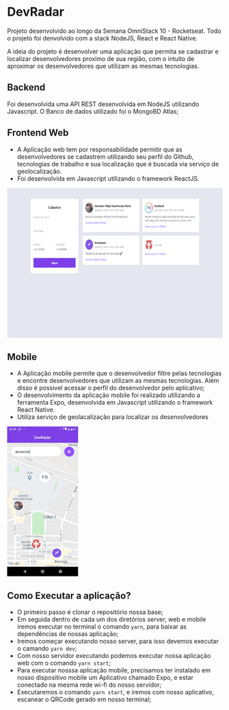 # DevRadar
Projeto desenvolvido ao longo da Semana OmniStack 10 - Rocketseat. Todo o projeto foi denvolvido com a stack NodeJS, React e React Native.

A ideia do projeto é desenvolver uma aplicação que permita se cadastrar e localizar desenvolvedores proximo de sua região, com o intuito de aproximar os desenvolvedores que utilizam as mesmas tecnologias.

## Backend

Foi desenvolvida uma API REST desenvolvida em NodeJS utilizando Javascript. O Banco de dados utilizado foi o MongoBD Atlas;

## Frontend Web

- A Aplicação web tem por responsabilidade permitir que as desenvolvedores se cadastrem utilizando seu perfil do Github, tecnologias de trabalho e sua localização que é buscada via serviço de geolocalização. 
- Foi desenvolvida em Javascript utilizando o framework ReactJS. 

<img alt="DevRadar" src="https://raw.githubusercontent.com/jhonatanffelipe/devRadar/master/assets/home.png" height="350px" />

## Mobile

- A Aplicação mobile permite que o desenvolvedor filtre pelas tecnologias e encontre desenvolvedores que utilizam as mesmas tecnologias. Além disso é possivel acessar o perfil do desenvolvedor pelo aplicativo;
- O desenvolvimento da aplicação mobile foi realizado utilizando a ferramenta Expo, desenvolvida em Javascript utilizando o framework React Native.
- Utiliza serviço de geolacalização para localizar os desenvolvedores

<div class='row'>
<img alt="DevRadar" src="https://raw.githubusercontent.com/jhonatanffelipe/devRadar/master/assets/mobile.jpeg"  height="350px" />
</div>

## Como Executar a aplicação?

- O primeiro passo é clonar o repositório nossa base;
- Em seguida dentro de cada um dos diretórios server, web e mobile iremos executar no terminal o comando `yarn`, para baixar as dependências de nossas aplicação;
- Iremos começar executando nosso server, para isso devemos executar o camando `yarn dev`;
- Com nosso servidor executando podemos executar nossa aplicação web com o comando `yarn start`;
- Para executar nosssa aplicação mobile, precisamos ter instalado em nosso dispositivo mobile um Aplicativo chamado Expo, e estar conectado na mesma rede wi-fi do nosso servidor;
- Executaremos o comando `yarn start`, e iremos com nosso aplicativo, escanear o QRCode gerado em nosso terminal;
